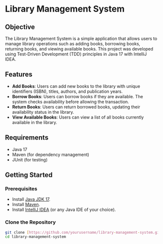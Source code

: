 # Library Management System

## Objective
The Library Management System is a simple application that allows users to manage library operations such as adding books, borrowing books, returning books, and viewing available books. This project was developed using Test-Driven Development (TDD) principles in Java 17 with IntelliJ IDEA.

## Features
- **Add Books**: Users can add new books to the library with unique identifiers (ISBN), titles, authors, and publication years.
- **Borrow Books**: Users can borrow books if they are available. The system checks availability before allowing the transaction.
- **Return Books**: Users can return borrowed books, updating their availability status in the library.
- **View Available Books**: Users can view a list of all books currently available in the library.

## Requirements
- Java 17
- Maven (for dependency management)
- JUnit (for testing)

## Getting Started

### Prerequisites
- Install [Java JDK 17](https://www.oracle.com/java/technologies/javase/jdk17-archive-downloads.html).
- Install [Maven](https://maven.apache.org/download.cgi).
- Install [IntelliJ IDEA](https://www.jetbrains.com/idea/download/) (or any Java IDE of your choice).

### Clone the Repository
```bash
git clone [https://github.com/yourusername/library-management-system.git](https://github.com/Akshayraut9595/Kata/tree/master)
cd library-management-system

